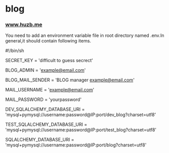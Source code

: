 # blog
### www.huzb.me

You need to add an environment variable file in root directory named .env.In general,it should contain following items.

#!/bin/sh

SECRET_KEY = 'difficult to guess secrect'

BLOG_ADMIN = 'example@email.com'

BLOG_MAIL_SENDER = 'BLOG manager example@email.com'

MAIL_USERNAME = 'example@email.com'

MAIL_PASSWORD = 'yourpassword'

DEV_SQLALCHEMY_DATABASE_URI = 'mysql+pymysql://username:password@IP:port/dev_blog?charset=utf8'

TEST_SQLALCHEMY_DATABASE_URI = 'mysql+pymysql://username:password@IP:port/test_blog?charset=utf8'

SQLALCHEMY_DATABASE_URI = 'mysql+pymysql://username:password@IP:port/blog?charset=utf8'
